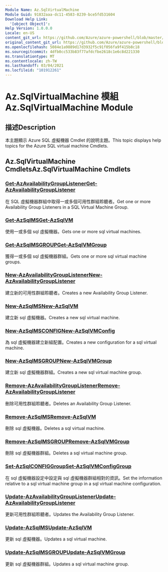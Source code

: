 ```yaml
---
Module Name: Az.SqlVirtualMachine
Module Guid: 91832aaa-dc11-4583-8239-bce5fd531604
Download Help Link:
  '[object Object]': 
Help Version: 1.0.0.0
Locale: en-US
content_git_url: https://github.com/Azure/azure-powershell/blob/master/src/SqlVirtualMachine/SqlVirtualMachine/help/Az.SqlVirtualMachine.md
original_content_git_url: https://github.com/Azure/azure-powershell/blob/master/src/SqlVirtualMachine/SqlVirtualMachine/help/Az.SqlVirtualMachine.md
ms.openlocfilehash: 5084e1a9889d17d3932f5c91f056fa9f415b8c18
ms.sourcegitcommit: 4dfb0cc533b83f77afdcfbe2618c1e6c8d221330
ms.translationtype: MT
ms.contentlocale: zh-TW
ms.lasthandoff: 03/04/2021
ms.locfileid: "101912261"
---
```

# <span data-ttu-id="3842d-101">Az.SqlVirtualMachine 模組</span><span class="sxs-lookup"><span data-stu-id="3842d-101">Az.SqlVirtualMachine Module</span></span>
## <span data-ttu-id="3842d-102">描述</span><span class="sxs-lookup"><span data-stu-id="3842d-102">Description</span></span>
<span data-ttu-id="3842d-103">本主題顯示 Azure SQL 虛擬機器 Cmdlet 的說明主題。</span><span class="sxs-lookup"><span data-stu-id="3842d-103">This topic displays help topics for the Azure SQL virtual machine Cmdlets.</span></span>

## <span data-ttu-id="3842d-104">Az.SqlVirtualMachine Cmdlets</span><span class="sxs-lookup"><span data-stu-id="3842d-104">Az.SqlVirtualMachine Cmdlets</span></span>
### [<span data-ttu-id="3842d-105">Get-AzAvailabilityGroupListener</span><span class="sxs-lookup"><span data-stu-id="3842d-105">Get-AzAvailabilityGroupListener</span></span>](Get-AzAvailabilityGroupListener.md)
<span data-ttu-id="3842d-106">在 SQL 虛擬機器群組中取得一或多個可用性群組聆聽者。</span><span class="sxs-lookup"><span data-stu-id="3842d-106">Get one or more Availability Group Listeners in a SQL Virtual Machine Group.</span></span>

### [<span data-ttu-id="3842d-107">Get-AzSqlMS</span><span class="sxs-lookup"><span data-stu-id="3842d-107">Get-AzSqlVM</span></span>](Get-AzSqlVM.md)
<span data-ttu-id="3842d-108">使用一或多個 sql 虛擬機器。</span><span class="sxs-lookup"><span data-stu-id="3842d-108">Gets one or more sql virtual machines.</span></span>

### [<span data-ttu-id="3842d-109">Get-AzSqlMSGROUP</span><span class="sxs-lookup"><span data-stu-id="3842d-109">Get-AzSqlVMGroup</span></span>](Get-AzSqlVMGroup.md)
<span data-ttu-id="3842d-110">獲得一或多個 sql 虛擬機器群組。</span><span class="sxs-lookup"><span data-stu-id="3842d-110">Gets one or more sql virtual machine groups.</span></span>

### [<span data-ttu-id="3842d-111">New-AzAvailabilityGroupListener</span><span class="sxs-lookup"><span data-stu-id="3842d-111">New-AzAvailabilityGroupListener</span></span>](New-AzAvailabilityGroupListener.md)
<span data-ttu-id="3842d-112">建立新的可用性群組聆聽者。</span><span class="sxs-lookup"><span data-stu-id="3842d-112">Creates a new Availability Group Listener.</span></span>

### [<span data-ttu-id="3842d-113">New-AzSqlMS</span><span class="sxs-lookup"><span data-stu-id="3842d-113">New-AzSqlVM</span></span>](New-AzSqlVM.md)
<span data-ttu-id="3842d-114">建立新 sql 虛擬機器。</span><span class="sxs-lookup"><span data-stu-id="3842d-114">Creates a new sql virtual machine.</span></span>

### [<span data-ttu-id="3842d-115">New-AzSqlMSCONFIG</span><span class="sxs-lookup"><span data-stu-id="3842d-115">New-AzSqlVMConfig</span></span>](New-AzSqlVMConfig.md)
<span data-ttu-id="3842d-116">為 sql 虛擬機器建立新組配置。</span><span class="sxs-lookup"><span data-stu-id="3842d-116">Creates a new configuration for a sql virtual machine.</span></span>

### [<span data-ttu-id="3842d-117">New-AzSqlMSGROUP</span><span class="sxs-lookup"><span data-stu-id="3842d-117">New-AzSqlVMGroup</span></span>](New-AzSqlVMGroup.md)
<span data-ttu-id="3842d-118">建立新 sql 虛擬機器群組。</span><span class="sxs-lookup"><span data-stu-id="3842d-118">Creates a new sql virtual machine group.</span></span>

### [<span data-ttu-id="3842d-119">Remove-AzAvailabilityGroupListener</span><span class="sxs-lookup"><span data-stu-id="3842d-119">Remove-AzAvailabilityGroupListener</span></span>](Remove-AzAvailabilityGroupListener.md)
<span data-ttu-id="3842d-120">刪除可用性群組聆聽者。</span><span class="sxs-lookup"><span data-stu-id="3842d-120">Deletes an Availability Group Listener.</span></span>

### [<span data-ttu-id="3842d-121">Remove-AzSqlMS</span><span class="sxs-lookup"><span data-stu-id="3842d-121">Remove-AzSqlVM</span></span>](Remove-AzSqlVM.md)
<span data-ttu-id="3842d-122">刪除 sql 虛擬機器。</span><span class="sxs-lookup"><span data-stu-id="3842d-122">Deletes a sql virtual machine.</span></span>

### [<span data-ttu-id="3842d-123">Remove-AzSqlMSGROUP</span><span class="sxs-lookup"><span data-stu-id="3842d-123">Remove-AzSqlVMGroup</span></span>](Remove-AzSqlVMGroup.md)
<span data-ttu-id="3842d-124">刪除 sql 虛擬機器群組。</span><span class="sxs-lookup"><span data-stu-id="3842d-124">Deletes a sql virtual machine group.</span></span>

### [<span data-ttu-id="3842d-125">Set-AzSqlCONFIGGroup</span><span class="sxs-lookup"><span data-stu-id="3842d-125">Set-AzSqlVMConfigGroup</span></span>](Set-AzSqlVMConfigGroup.md)
<span data-ttu-id="3842d-126">在 sql 虛擬機器設定中設定與 sql 虛擬機器群組相對的資訊。</span><span class="sxs-lookup"><span data-stu-id="3842d-126">Set the information relative to a sql virtual machine group in a sql virtual machine configuration.</span></span>

### [<span data-ttu-id="3842d-127">Update-AzAvailabilityGroupListener</span><span class="sxs-lookup"><span data-stu-id="3842d-127">Update-AzAvailabilityGroupListener</span></span>](Update-AzAvailabilityGroupListener.md)
<span data-ttu-id="3842d-128">更新可用性群組聆聽者。</span><span class="sxs-lookup"><span data-stu-id="3842d-128">Updates the Availability Group Listener.</span></span>

### [<span data-ttu-id="3842d-129">Update-AzSqlMS</span><span class="sxs-lookup"><span data-stu-id="3842d-129">Update-AzSqlVM</span></span>](Update-AzSqlVM.md)
<span data-ttu-id="3842d-130">更新 sql 虛擬機器。</span><span class="sxs-lookup"><span data-stu-id="3842d-130">Updates a sql virtual machine.</span></span>

### [<span data-ttu-id="3842d-131">Update-AzSqlMSGROUP</span><span class="sxs-lookup"><span data-stu-id="3842d-131">Update-AzSqlVMGroup</span></span>](Update-AzSqlVMGroup.md)
<span data-ttu-id="3842d-132">更新 sql 虛擬機器群組。</span><span class="sxs-lookup"><span data-stu-id="3842d-132">Updates a sql virtual machine group.</span></span>

